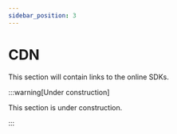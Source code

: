 ```yaml
---
sidebar_position: 3
---
```


# CDN

This section will contain links to the online SDKs.

:::warning[Under construction]

This section is under construction.

:::

